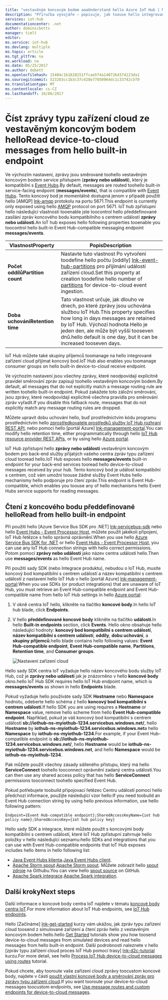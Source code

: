```yaml
---
title: "vestavěným koncovým bodem aaaUnderstand hello Azure IoT Hub | Microsoft Docs"
description: "Příručka vývojáře – popisuje, jak toouse hello integrovaných zpráv typu zařízení cloud prečíst koncový bod kompatibilní s centrem událostí."
services: iot-hub
documentationcenter: .net
author: dominicbetts
manager: timlt
editor: 
ms.service: iot-hub
ms.devlang: multiple
ms.topic: article
ms.tgt_pltfrm: na
ms.workload: na
ms.date: 05/25/2017
ms.author: dobett
ms.openlocfilehash: 15484c1b1828151ffcae5f4a1407264374223da1
ms.sourcegitcommit: 523283cc1b3c37c428e77850964dc1c33742c5f0
ms.translationtype: MT
ms.contentlocale: cs-CZ
ms.lasthandoff: 10/06/2017
---
```

# <a name="read-device-to-cloud-messages-from-hello-built-in-endpoint"></a><span data-ttu-id="d49c4-103">Číst zprávy typu zařízení cloud ze vestavěným koncovým bodem hello</span><span class="sxs-lookup"><span data-stu-id="d49c4-103">Read device-to-cloud messages from hello built-in endpoint</span></span>

<span data-ttu-id="d49c4-104">Ve výchozím nastavení, zprávy jsou směrované toohello vestavěným koncovým bodem service přístupem (**zprávy nebo události**), který je kompatibilní s [Event Hubs][lnk-event-hubs].</span><span class="sxs-lookup"><span data-stu-id="d49c4-104">By default, messages are routed toohello built-in service-facing endpoint (**messages/events**), that is compatible with [Event Hubs][lnk-event-hubs].</span></span> <span data-ttu-id="d49c4-105">Tento koncový bod je momentálně dostupná jenom v případě použití hello [AMQP] [ lnk-amqp] protokolu na portu 5671.</span><span class="sxs-lookup"><span data-stu-id="d49c4-105">This endpoint is currently only exposed using hello [AMQP][lnk-amqp] protocol on port 5671.</span></span> <span data-ttu-id="d49c4-106">IoT hub zpřístupní hello následující vlastnosti tooenable jste toocontrol hello předdefinované zasílání zpráv koncového bodu kompatibilního s centrem událostí **zprávy nebo události**.</span><span class="sxs-lookup"><span data-stu-id="d49c4-106">An IoT hub exposes hello following properties tooenable you toocontrol hello built-in Event Hub-compatible messaging endpoint **messages/events**.</span></span>

| <span data-ttu-id="d49c4-107">Vlastnost</span><span class="sxs-lookup"><span data-stu-id="d49c4-107">Property</span></span>            | <span data-ttu-id="d49c4-108">Popis</span><span class="sxs-lookup"><span data-stu-id="d49c4-108">Description</span></span> |
| ------------------- | ----------- |
| <span data-ttu-id="d49c4-109">**Počet oddílů**</span><span class="sxs-lookup"><span data-stu-id="d49c4-109">**Partition count**</span></span> | <span data-ttu-id="d49c4-110">Nastavte tuto vlastnost Po vytvoření toodefine hello počtu [oddíly] [ lnk-event-hub-partitions] pro přijímání událostí zařízení cloud.</span><span class="sxs-lookup"><span data-stu-id="d49c4-110">Set this property at creation toodefine hello number of [partitions][lnk-event-hub-partitions] for device-to-cloud event ingestion.</span></span> |
| <span data-ttu-id="d49c4-111">**Doba uchování**</span><span class="sxs-lookup"><span data-stu-id="d49c4-111">**Retention time**</span></span>  | <span data-ttu-id="d49c4-112">Tato vlastnost určuje, jak dlouho ve dnech, po které zprávy jsou uchována službou IoT Hub.</span><span class="sxs-lookup"><span data-stu-id="d49c4-112">This property specifies how long in days messages are retained by IoT Hub.</span></span> <span data-ttu-id="d49c4-113">Výchozí hodnota Hello je jeden den, ale může být vyšší tooseven dnů.</span><span class="sxs-lookup"><span data-stu-id="d49c4-113">hello default is one day, but it can be increased tooseven days.</span></span> |

<span data-ttu-id="d49c4-114">IoT Hub můžete také skupiny příjemců toomanage na hello integrované zařízení cloud přijímat koncový bod.</span><span class="sxs-lookup"><span data-stu-id="d49c4-114">IoT Hub also enables you toomanage consumer groups on hello built-in device-to-cloud receive endpoint.</span></span>

<span data-ttu-id="d49c4-115">Ve výchozím nastavení jsou všechny zprávy, které neodpovídají explicitně pravidel směrování zpráv zapisují toohello vestavěným koncovým bodem.</span><span class="sxs-lookup"><span data-stu-id="d49c4-115">By default, all messages that do not explicitly match a message routing rule are written toohello built-in endpoint.</span></span> <span data-ttu-id="d49c4-116">Pokud zakážete toto záložní směrování, jsou zprávy, které neodpovídají explicitně všechna pravidla pro směrování zpráv vyřadit.</span><span class="sxs-lookup"><span data-stu-id="d49c4-116">If you disable this fallback route, messages that do not explicitly match any message routing rules are dropped.</span></span>

<span data-ttu-id="d49c4-117">Můžete upravit dobu uchování hello, buď prostřednictvím kódu programu prostřednictvím hello [zprostředkovatele prostředků služby IoT Hub rozhraní REST API][lnk-resource-provider-apis], nebo pomocí hello [portál Azure] [ lnk-management-portal].</span><span class="sxs-lookup"><span data-stu-id="d49c4-117">You can modify hello retention time, either programmatically through hello [IoT Hub resource provider REST APIs][lnk-resource-provider-apis], or by using hello [Azure portal][lnk-management-portal].</span></span>

<span data-ttu-id="d49c4-118">IoT Hub zpřístupní hello **zprávy nebo události** vestavěným koncovým bodem pro back-end služby přijatých vašeho centra zpráv typu zařízení cloud tooread hello.</span><span class="sxs-lookup"><span data-stu-id="d49c4-118">IoT Hub exposes hello **messages/events** built-in endpoint for your back-end services tooread hello device-to-cloud messages received by your hub.</span></span> <span data-ttu-id="d49c4-119">Tento koncový bod je událost kompatibilní s centrem, což vám umožní toouse žádné služby Event Hubs hello mechanismy hello podporuje pro čtení zpráv.</span><span class="sxs-lookup"><span data-stu-id="d49c4-119">This endpoint is Event Hub-compatible, which enables you toouse any of hello mechanisms hello Event Hubs service supports for reading messages.</span></span>

## <a name="read-from-hello-built-in-endpoint"></a><span data-ttu-id="d49c4-120">Čtení z koncového bodu předdefinované hello</span><span class="sxs-lookup"><span data-stu-id="d49c4-120">Read from hello built-in endpoint</span></span>

<span data-ttu-id="d49c4-121">Při použití hello [Azure Service Bus SDK pro .NET] [ lnk-servicebus-sdk] nebo hello [Event Hubs - Event Processor Host][lnk-eventprocessorhost], můžete použít jakékoli připojení, IoT Hub řetězce s hello správná oprávnění.</span><span class="sxs-lookup"><span data-stu-id="d49c4-121">When you use hello [Azure Service Bus SDK for .NET][lnk-servicebus-sdk] or hello [Event Hubs - Event Processor Host][lnk-eventprocessorhost], you can use any IoT Hub connection strings with hello correct permissions.</span></span> <span data-ttu-id="d49c4-122">Potom pomocí **zprávy nebo události** jako název centra událostí hello.</span><span class="sxs-lookup"><span data-stu-id="d49c4-122">Then use **messages/events** as hello Event Hub name.</span></span>

<span data-ttu-id="d49c4-123">Při použití sady SDK (nebo Integrace produktu), nebudou o IoT Hub, musíte koncový bod kompatibilní s centrem událostí a název kompatibilní s centrem událostí z nastavení hello IoT Hub v hello [portál Azure] [ lnk-management-portal]:</span><span class="sxs-lookup"><span data-stu-id="d49c4-123">When you use SDKs (or product integrations) that are unaware of IoT Hub, you must retrieve an Event Hub-compatible endpoint and Event Hub-compatible name from hello IoT Hub settings in hello [Azure portal][lnk-management-portal]:</span></span>

1. <span data-ttu-id="d49c4-124">V okně centra IoT hello, klikněte na tlačítko **koncové body**.</span><span class="sxs-lookup"><span data-stu-id="d49c4-124">In hello IoT hub blade, click **Endpoints**.</span></span>
1. <span data-ttu-id="d49c4-125">V hello **předdefinované koncové body** klikněte na tlačítko **události**.</span><span class="sxs-lookup"><span data-stu-id="d49c4-125">In hello **Built-in endpoints** section, click **Events**.</span></span> <span data-ttu-id="d49c4-126">Hello okno obsahuje hello následující hodnoty: **koncový bod kompatibilní s centrem událostí**, **název kompatibilní s centrem událostí**, **oddíly**, **dobu uchování**, a **skupiny příjemců**.</span><span class="sxs-lookup"><span data-stu-id="d49c4-126">hello blade contains hello following values: **Event Hub-compatible endpoint**, **Event Hub-compatible name**, **Partitions**, **Retention time**, and **Consumer groups**.</span></span>

    ![Nastavení zařízení cloud][img-eventhubcompatible]

<span data-ttu-id="d49c4-128">Hello sady SDK centra IoT vyžaduje hello název koncového bodu služby IoT Hub, což je **zprávy nebo události** jak je znázorněno v hello **koncové body** okno.</span><span class="sxs-lookup"><span data-stu-id="d49c4-128">hello IoT Hub SDK requires hello IoT Hub endpoint name, which is **messages/events** as shown in hello **Endpoints** blade.</span></span>

<span data-ttu-id="d49c4-129">Pokud vyžaduje hello používáte sady SDK **Hostname** nebo **Namespace** hodnotu, odeberte hello schéma z hello **koncový bod kompatibilní s centrem událostí**.</span><span class="sxs-lookup"><span data-stu-id="d49c4-129">If hello SDK you are using requires a **Hostname** or **Namespace** value, remove hello scheme from hello **Event Hub-compatible endpoint**.</span></span> <span data-ttu-id="d49c4-130">Například, pokud je váš koncový bod kompatibilní s centrem událostí **sb://iothub-ns-myiothub-1234.servicebus.windows.net/**, hello **Hostname** by  **iothub-ns-myiothub-1234.servicebus.windows.net**a hello **Namespace** by **iothub-ns-myiothub-1234**.</span><span class="sxs-lookup"><span data-stu-id="d49c4-130">For example, if your Event Hub-compatible endpoint is **sb://iothub-ns-myiothub-1234.servicebus.windows.net/**, hello **Hostname** would be **iothub-ns-myiothub-1234.servicebus.windows.net**, and hello **Namespace** would be **iothub-ns-myiothub-1234**.</span></span>

<span data-ttu-id="d49c4-131">Pak můžete použít všechny zásady sdíleného přístupu, který má hello **ServiceConnect** toohello tooconnect oprávnění zadaný centra událostí.</span><span class="sxs-lookup"><span data-stu-id="d49c4-131">You can then use any shared access policy that has hello **ServiceConnect** permissions tooconnect toohello specified Event Hub.</span></span>

<span data-ttu-id="d49c4-132">Pokud potřebujete toobuild připojovací řetězec Centru událostí pomocí hello předchozí informace, použijte následující vzor hello:</span><span class="sxs-lookup"><span data-stu-id="d49c4-132">If you need toobuild an Event Hub connection string by using hello previous information, use hello following pattern:</span></span>

`Endpoint={Event Hub-compatible endpoint};SharedAccessKeyName={iot hub policy name};SharedAccessKey={iot hub policy key}`

<span data-ttu-id="d49c4-133">Hello sady SDK a integrace, které můžete použít s koncovými body kompatibilní s centrem událostí, které IoT Hub zpřístupní zahrnuje hello položky v hello následující seznamu:</span><span class="sxs-lookup"><span data-stu-id="d49c4-133">hello SDKs and integrations that you can use with Event Hub-compatible endpoints that IoT Hub exposes includes hello items in hello following list:</span></span>

* <span data-ttu-id="d49c4-134">[Java Event Hubs klienta](https://github.com/hdinsight/eventhubs-client).</span><span class="sxs-lookup"><span data-stu-id="d49c4-134">[Java Event Hubs client](https://github.com/hdinsight/eventhubs-client).</span></span>
* <span data-ttu-id="d49c4-135">[Apache Storm spout](../hdinsight/hdinsight-storm-develop-csharp-event-hub-topology.md).</span><span class="sxs-lookup"><span data-stu-id="d49c4-135">[Apache Storm spout](../hdinsight/hdinsight-storm-develop-csharp-event-hub-topology.md).</span></span> <span data-ttu-id="d49c4-136">Můžete zobrazit hello [spout zdroje](https://github.com/apache/storm/tree/master/external/storm-eventhubs) na Githubu.</span><span class="sxs-lookup"><span data-stu-id="d49c4-136">You can view hello [spout source](https://github.com/apache/storm/tree/master/external/storm-eventhubs) on GitHub.</span></span>
* <span data-ttu-id="d49c4-137">[Apache Spark integrace](../hdinsight/hdinsight-apache-spark-eventhub-streaming.md).</span><span class="sxs-lookup"><span data-stu-id="d49c4-137">[Apache Spark integration](../hdinsight/hdinsight-apache-spark-eventhub-streaming.md).</span></span>

## <a name="next-steps"></a><span data-ttu-id="d49c4-138">Další kroky</span><span class="sxs-lookup"><span data-stu-id="d49c4-138">Next steps</span></span>

<span data-ttu-id="d49c4-139">Další informace o koncové body centra IoT najdete v tématu [koncové body centra IoT][lnk-endpoints].</span><span class="sxs-lookup"><span data-stu-id="d49c4-139">For more information about IoT Hub endpoints, see [IoT Hub endpoints][lnk-endpoints].</span></span>

<span data-ttu-id="d49c4-140">Hello [Začínáme] [ lnk-get-started] kurzy vám ukážou, jak zpráv typu zařízení cloud toosend z simulované zařízení a čtení zpráv hello z vestavěným koncovým bodem hello.</span><span class="sxs-lookup"><span data-stu-id="d49c4-140">hello [Get Started][lnk-get-started] tutorials show you how toosend device-to-cloud messages from simulated devices and read hello messages from hello built-in endpoint.</span></span> <span data-ttu-id="d49c4-141">Další podrobnosti naleznete v hello [zpráv typu zařízení cloud proces IoT Hub pomocí trasy] [ lnk-d2c-tutorial] kurzu.</span><span class="sxs-lookup"><span data-stu-id="d49c4-141">For more detail, see hello [Process IoT Hub device-to-cloud messages using routes][lnk-d2c-tutorial] tutorial.</span></span>

<span data-ttu-id="d49c4-142">Pokud chcete, aby tooroute vaše zařízení cloud zprávy toocustom koncové body, najdete v části [použít vlastní koncové body a směrování zpráv pro zprávy typu zařízení cloud][lnk-custom].</span><span class="sxs-lookup"><span data-stu-id="d49c4-142">If you want tooroute your device-to-cloud messages toocustom endpoints, see [Use message routes and custom endpoints for device-to-cloud messages][lnk-custom].</span></span>

[img-eventhubcompatible]: ./media/iot-hub-devguide-messages-read-builtin/eventhubcompatible.png

[lnk-custom]: iot-hub-devguide-messages-read-custom.md
[lnk-get-started]: iot-hub-get-started.md
[lnk-endpoints]: iot-hub-devguide-endpoints.md
[lnk-resource-provider-apis]: https://docs.microsoft.com/rest/api/iothub/iothubresource
[lnk-event-hubs]: http://azure.microsoft.com/documentation/services/event-hubs/
[lnk-management-portal]: https://portal.azure.com
[lnk-d2c-tutorial]: iot-hub-csharp-csharp-process-d2c.md
[lnk-event-hub-partitions]: ../event-hubs/event-hubs-features.md#partitions
[lnk-servicebus-sdk]: https://www.nuget.org/packages/WindowsAzure.ServiceBus
[lnk-eventprocessorhost]: http://blogs.msdn.com/b/servicebus/archive/2015/01/16/event-processor-host-best-practices-part-1.aspx
[lnk-amqp]: https://www.amqp.org/

